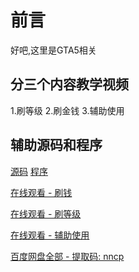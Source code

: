 # 前言

好吧,这里是GTA5相关

## 分三个内容教学视频

1.刷等级
2.刷金钱
3.辅助使用

## 辅助源码和程序
[源码](https://github.com/FiYHer/gta5_cheats_1.50)
[程序](https://github.com/FiYHer/gta5_cheats_1.50/releases)

[在线观看 - 刷钱](https://www.ixigua.com/6852550551683793415/?utm_source=xiguastudio)

[在线观看 - 刷等级](https://www.ixigua.com/6852555956094501390/?utm_source=xiguastudio)

[在线观看 - 辅助使用](https://www.ixigua.com/6852558639929131527/?utm_source=xiguastudio)

[百度网盘全部 - 提取码: nncp](https://pan.baidu.com/s/1l1iVHl2j3I_qLiQU7KOQMQ)























